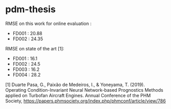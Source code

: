 # pdm-thesis

RMSE on this work for online evaluation :

* FD001 : 20.88
* FD002 : 24.35

RMSE on state of the art [1]:
* FD001 : 16.1
* FD002 : 24.5
* FD003 : 16.2
* FD004 : 28.2



[1] Duarte Pasa, G., Paixão de Medeiros, I., & Yoneyama, T. (2019). Operating Condition-Invariant Neural Network-based Prognostics Methods applied on Turbofan Aircraft Engines. Annual Conference of the PHM Society,
https://papers.phmsociety.org/index.php/phmconf/article/view/786
